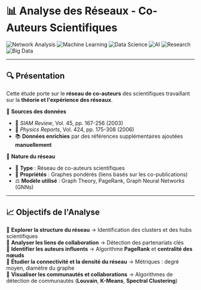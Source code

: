 
# 📊 Analyse des Réseaux - Co-Auteurs Scientifiques  
![Network Analysis](https://img.shields.io/badge/Network_Analysis-Graph_Theory-blue?style=flat&logo=graphviz)
![Machine Learning](https://img.shields.io/badge/Machine_Learning-LLM-orange?style=flat&logo=ai)
![Data Science](https://img.shields.io/badge/Data_Science-Graph_Analytics-green?style=flat&logo=python)
![AI](https://img.shields.io/badge/AI-Graph_Neural_Networks-blueviolet?style=flat&logo=OpenAI)
![Research](https://img.shields.io/badge/Research-Scientometrics-orange?style=flat&logo=google-scholar)
![Big Data](https://img.shields.io/badge/Big_Data-Network_Visualization-red?style=flat&logo=databricks)

---

## 🔍 Présentation  

Cette étude porte sur le **réseau de co-auteurs** des scientifiques travaillant sur la **théorie et l'expérience des réseaux**.  

📌 **Sources des données**  
- 📖 *SIAM Review*, Vol. 45, pp. 167-256 (2003)  
- 📖 *Physics Reports*, Vol. 424, pp. 175-308 (2006)  
- 📚 **Données enrichies** par des références supplémentaires ajoutées **manuellement**  

📌 **Nature du réseau**  
- 📎 **Type** : Réseau de co-auteurs scientifiques  
- 🔗 **Propriétés** : Graphes pondérés (liens basés sur les co-publications)  
- ⚖️ **Modèle utilisé** : Graph Theory, PageRank, Graph Neural Networks (GNNs)  

---

## 📈 Objectifs de l'Analyse  

🎯 **Explorer la structure du réseau** → Identification des clusters et des hubs scientifiques  
🎯 **Analyser les liens de collaboration** → Détection des partenariats clés  
🎯 **Identifier les auteurs influents** → Algorithme **PageRank** et **centralité des nœuds**  
🎯 **Étudier la connectivité et la densité du réseau** → Métriques : degré moyen, diamètre du graphe  
🎯 **Visualiser les communautés et collaborations** → Algorithmes de détection de communautés (**Louvain**, **K-Means**, **Spectral Clustering**)  

